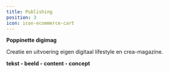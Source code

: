 ```yaml
---
title: Publishing
position: 3
icon: icon-ecommerce-cart
---
```


**Poppinette digimag**

Creatie en uitvoering eigen digitaal lifestyle en crea-magazine.

**tekst - beeld - content - concept**